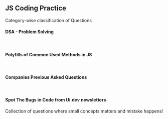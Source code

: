 <h2>JS Coding Practice</h2>
<p>Category-wise classification of Questions</p>
<h4>DSA - Problem Solving</h4>
<br />
<h4>Polyfills of Common Used Methods in JS</h4>
<br />
<h4>Companies Previous Asked Questions</h4>
<br />
<h4>Spot The Bugs in Code from Ui.dev newsletters</h4>
<p>Collection of questions where small concepts matters and mistake happens!</p>
